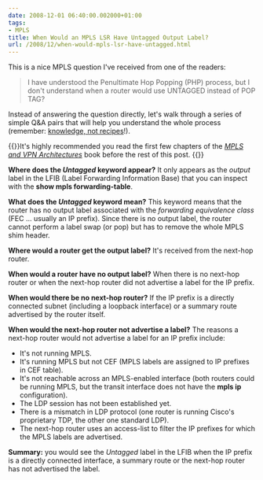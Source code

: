 ```yaml
---
date: 2008-12-01 06:40:00.002000+01:00
tags:
- MPLS
title: When Would an MPLS LSR Have Untagged Output Label?
url: /2008/12/when-would-mpls-lsr-have-untagged.html
---
```

This is a nice MPLS question I've received from one of the readers:

> I have understood the Penultimate Hop Popping (PHP) process, but I don't understand when a router would use UNTAGGED instead of POP TAG?

Instead of answering the question directly, let\'s walk through a series of simple Q&A pairs that will help you understand the whole process (remember: [knowledge, not recipes](/2008/09/knowledge-or-recipes.html)!).

{{<note>}}It\'s highly recommended you read the first few chapters of the *[MPLS and VPN Architectures](http://www.amazon.com/gp/product/1587050021?ie=UTF8&tag=cisioshinandt-20&linkCode=as2&camp=1789&creative=9325&creativeASIN=1587050021)* book before the rest of this post.
{{</note>}}
<!--more-->
**Where does the _Untagged_ keyword appear?** It only appears as the *output* label in the LFIB (Label Forwarding Information Base) that you can inspect with the **show mpls forwarding-table**.

**What does the _Untagged_ keyword mean?** This keyword means that the router has no output label associated with the *forwarding equivalence class* (FEC \... usually an IP prefix). Since there is no output label, the router cannot perform a label swap (or pop) but has to remove the whole MPLS shim header.

**Where would a router get the output label?** It\'s received from the next-hop router.

**When would a router have no output label?** When there is no next-hop router or when the next-hop router did not advertise a label for the IP prefix.

**When would there be no next-hop router?** If the IP prefix is a directly connected subnet (including a loopback interface) or a summary route advertised by the router itself.

**When would the next-hop router not advertise a label?** The reasons a next-hop router would not advertise a label for an IP prefix include:

-   It\'s not running MPLS.
-   It\'s running MPLS but not CEF (MPLS labels are assigned to IP prefixes in CEF table).
-   It\'s not reachable across an MPLS-enabled interface (both routers could be running MPLS, but the transit interface does not have the **mpls ip** configuration).
-   The LDP session has not been established yet.
-   There is a mismatch in LDP protocol (one router is running Cisco\'s proprietary TDP, the other one standard LDP).
-   The next-hop router uses an access-list to filter the IP prefixes for which the MPLS labels are advertised.

**Summary:** you would see the *Untagged* label in the LFIB when the IP prefix is a directly connected interface, a summary route or the next-hop router has not advertised the label.
